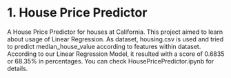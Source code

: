 # 1.  House Price Predictor

A House Price Predictor for houses at California. This project aimed to learn about usage of Linear Regression. As dataset, housing.csv is used and tried to predict median_house_value according to features within dataset. According to our Linear Regression Model, it resulted with a score of 0.6835 or 68.35% in percentages. You can check HousePricePredictor.ipynb for details.
